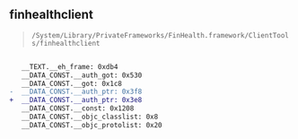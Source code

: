 ## finhealthclient

> `/System/Library/PrivateFrameworks/FinHealth.framework/ClientTools/finhealthclient`

```diff

   __TEXT.__eh_frame: 0xdb4
   __DATA_CONST.__auth_got: 0x530
   __DATA_CONST.__got: 0x1c8
-  __DATA_CONST.__auth_ptr: 0x3f8
+  __DATA_CONST.__auth_ptr: 0x3e8
   __DATA_CONST.__const: 0x1208
   __DATA_CONST.__objc_classlist: 0x8
   __DATA_CONST.__objc_protolist: 0x20

```
